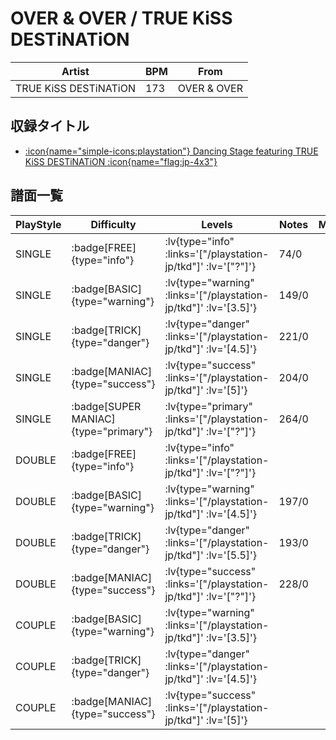 # OVER & OVER / TRUE KiSS DESTiNATiON

|Artist|BPM|From|
|------|---|----|
|TRUE KiSS DESTiNATiON|173|OVER & OVER|

## 収録タイトル

- [ :icon{name="simple-icons:playstation"} Dancing Stage featuring TRUE KiSS DESTiNATiON :icon{name="flag:jp-4x3"} ](/playstation-jp/tkd)

## 譜面一覧

|PlayStyle|Difficulty|Levels|Notes|Movie|
|---------|----------|------|-----|-----|
|SINGLE| :badge[FREE]{type="info"} | :lv{type="info" :links='["/playstation-jp/tkd"]' :lv='["?"]'} |74/0||
|SINGLE| :badge[BASIC]{type="warning"} | :lv{type="warning" :links='["/playstation-jp/tkd"]' :lv='[3.5]'} |149/0||
|SINGLE| :badge[TRICK]{type="danger"} | :lv{type="danger" :links='["/playstation-jp/tkd"]' :lv='[4.5]'} |221/0||
|SINGLE| :badge[MANIAC]{type="success"} | :lv{type="success" :links='["/playstation-jp/tkd"]' :lv='[5]'} |204/0||
|SINGLE| :badge[SUPER MANIAC]{type="primary"} | :lv{type="primary" :links='["/playstation-jp/tkd"]' :lv='["?"]'} |264/0||
|DOUBLE| :badge[FREE]{type="info"} | :lv{type="info" :links='["/playstation-jp/tkd"]' :lv='["?"]'} |||
|DOUBLE| :badge[BASIC]{type="warning"} | :lv{type="warning" :links='["/playstation-jp/tkd"]' :lv='[4.5]'} |197/0||
|DOUBLE| :badge[TRICK]{type="danger"} | :lv{type="danger" :links='["/playstation-jp/tkd"]' :lv='[5.5]'} |193/0||
|DOUBLE| :badge[MANIAC]{type="success"} | :lv{type="success" :links='["/playstation-jp/tkd"]' :lv='["?"]'} |228/0||
|COUPLE| :badge[BASIC]{type="warning"} | :lv{type="warning" :links='["/playstation-jp/tkd"]' :lv='[3.5]'} |||
|COUPLE| :badge[TRICK]{type="danger"} | :lv{type="danger" :links='["/playstation-jp/tkd"]' :lv='[4.5]'} |||
|COUPLE| :badge[MANIAC]{type="success"} | :lv{type="success" :links='["/playstation-jp/tkd"]' :lv='[5]'} |||
